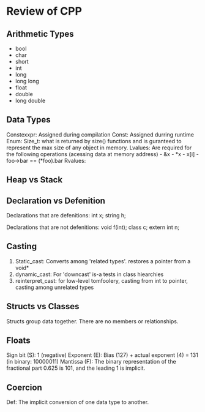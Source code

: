 # Review of CPP

## Arithmetic Types
- bool
- char
- short
- int
- long
- long long
- float
- double
- long double

## Data Types
Constexxpr: Assigned during compilation
Const: Assigned durring runtime 
Enum:
Size_t: what is returned by size() functions and is guranteed to represent the max size of any object in memory.
Lvalues: Are required for the following operations (acessing data at memory address)
        - &x
        - *x
        - x[i]
        - foo->bar == (*foo).bar
Rvalues:

## Heap vs Stack

## Declaration vs Defenition
Declarations that are defenitions:
int x;
string h;

Declarations that are not defenitions:
void f(int);
class c;
extern int n;

## Casting
1. Static_cast: Converts among 'related types'. restores a pointer from a void*
2. dynamic_cast: For 'downcast' is-a tests in class hiearchies
3. reinterpret_cast: for low-level tomfoolery, casting from int to pointer, casting among unrelated types

## Structs vs Classes

Structs group data together. There are no members or relationships. 

## Floats
Sign bit (S): 1 (negative)
Exponent (E): Bias (127) + actual exponent (4) = 131 (in binary: 10000011)
Mantissa (F): The binary representation of the fractional part 0.625 is 101, and the leading 1 is implicit.

## Coercion
Def: The implicit conversion of one data type to another. 
